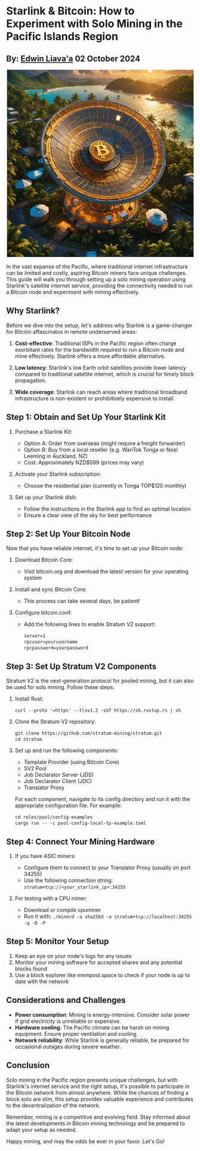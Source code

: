 #  Starlink & Bitcoin: How to Experiment with Solo Mining in the Pacific Islands Region
## By: [Edwin Liava'a](https://github.com/EdwinLiavaa) 02 October 2024

<p align="center">
 <img width="500" src="https://github.com/EdwinLiavaa/liavaa.space/blob/main/blog/20241002/pic.png">
</p>

In the vast expanse of the Pacific, where traditional internet infrastructure can be limited and costly, aspiring Bitcoin miners face unique challenges. This guide will walk you through setting up a solo mining operation using Starlink's satellite internet service, providing the connectivity needed to run a Bitcoin node and experiment with mining effectively.

## Why Starlink?

Before we dive into the setup, let's address why Starlink is a game-changer for Bitcoin affascinatos in remote underserved areas:

1. **Cost-effective**: Traditional ISPs in the Pacific region often charge exorbitant rates for the bandwidth required to run a Bitcoin node and mine effectively. Starlink offers a more affordable alternative.
   
2. **Low latency**: Starlink's low Earth orbit satellites provide lower latency compared to traditional satellite internet, which is crucial for timely block propagation.
   
3. **Wide coverage**: Starlink can reach areas where traditional broadband infrastructure is non-existent or prohibitively expensive to install.

## Step 1: Obtain and Set Up Your Starlink Kit

1. Purchase a Starlink Kit:
   - Option A: Order from overseas (might require a freight forwarder)
   - Option B: Buy from a local reseller (e.g. WanTok Tonga or Noel Leeming in Auckland, NZ)
   - Cost: Approximately NZD$599 (prices may vary)

2. Activate your Starlink subscription:
   - Choose the residential plan (currently in Tonga TOP$120 monthly)

3. Set up your Starlink dish:
   - Follow the instructions in the Starlink app to find an optimal location
   - Ensure a clear view of the sky for best performance

## Step 2: Set Up Your Bitcoin Node

Now that you have reliable internet, it's time to set up your Bitcoin node:

1. Download Bitcoin Core:
   - Visit bitcoin.org and download the latest version for your operating system

2. Install and sync Bitcoin Core:
   - This process can take several days, be patient!

3. Configure bitcoin.conf:
   - Add the following lines to enable Stratum V2 support:
     ```
     server=1
     rpcuser=yourusername
     rpcpassword=yourpassword
     ```

## Step 3: Set Up Stratum V2 Components

Stratum V2 is the next-generation protocol for pooled mining, but it can also be used for solo mining. Follow these steps:

1. Install Rust:
   ```
   curl --proto '=https' --tlsv1.2 -sSf https://sh.rustup.rs | sh
   ```

2. Clone the Stratum V2 repository:
   ```
   git clone https://github.com/stratum-mining/stratum.git
   cd stratum
   ```

3. Set up and run the following components:
   - Template Provider (using Bitcoin Core)
   - SV2 Pool
   - Job Declarator Server (JDS)
   - Job Declarator Client (JDC)
   - Translator Proxy

   For each component, navigate to its config directory and run it with the appropriate configuration file. For example:

   ```
   cd roles/pool/config-examples
   cargo run -- -c pool-config-local-tp-example.toml
   ```

## Step 4: Connect Your Mining Hardware

1. If you have ASIC miners:
   - Configure them to connect to your Translator Proxy (usually on port 34255)
   - Use the following connection string: `stratum+tcp://<your_starlink_ip>:34255`

2. For testing with a CPU miner:
   - Download or compile cpuminer
   - Run it with: `./minerd -a sha256d -o stratum+tcp://localhost:34255 -q -D -P`

## Step 5: Monitor Your Setup

1. Keep an eye on your node's logs for any issues
2. Monitor your mining software for accepted shares and any potential blocks found
3. Use a block explorer like mempool.space to check if your node is up to date with the network

## Considerations and Challenges

- **Power consumption**: Mining is energy-intensive. Consider solar power if grid electricity is unreliable or expensive.
- **Hardware cooling**: The Pacific climate can be harsh on mining equipment. Ensure proper ventilation and cooling.
- **Network reliability**: While Starlink is generally reliable, be prepared for occasional outages during severe weather.

## Conclusion

Solo mining in the Pacific region presents unique challenges, but with Starlink's internet service and the right setup, it's possible to participate in the Bitcoin network from almost anywhere. While the chances of finding a block solo are slim, this setup provides valuable experience and contributes to the decentralization of the network.

Remember, mining is a competitive and evolving field. Stay informed about the latest developments in Bitcoin mining technology and be prepared to adapt your setup as needed.

Happy mining, and may the odds be ever in your favor. Let's Go!